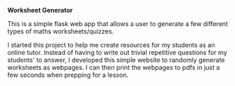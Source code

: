 **Worksheet Generator**

This is a simple flask web app that allows a user to generate a few different types of maths worksheets/quizzes.

I started this project to help me create resources for my students as an online tutor. 
Instead of having to write out trivial repetitive questions for my students' to answer, I developed this simple website to randomly generate worksheets as webpages.
I can then print the webpages to pdfs in just a few seconds when prepping for a lesson. 



